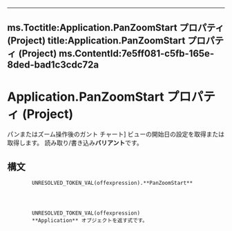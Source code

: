 

---
ms.Toctitle:Application.PanZoomStart プロパティ (Project)
title:Application.PanZoomStart プロパティ (Project)
ms.ContentId:7e5ff081-c5fb-165e-8ded-bad1c3cdc72a
---
# Application.PanZoomStart プロパティ (Project)




パンまたはズーム操作後のガント チャート] ビューの開始日の設定を取得または取得します。 読み取り/書き込み**バリアント**です。

## 構文

            UNRESOLVED_TOKEN_VAL(offexpression).**PanZoomStart**




            UNRESOLVED_TOKEN_VAL(offexpression)
            **Application** オブジェクトを返す式です。




